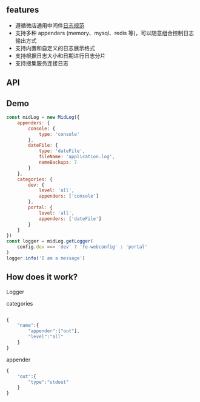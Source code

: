 ## features

-   遵循微店通用中间件[日志规范](http://docs.vdian.net/pages/viewpage.action?pageId=119248945)
-   支持多种 appenders (memory、mysql、redis 等)，可以随意组合控制日志输出方式
-   支持内置和自定义的日志展示格式
-   支持根据日志大小和日期进行日志分片
-   支持搜集服务连接日志

## API

## Demo

```js
const midLog = new MidLog({
    appenders: {
        console: {
            type: 'console'
        },
        dateFile: {
            type: 'dateFile',
            fileName: 'application.log',
            nameBackups: 7
        }
    },
    categories: {
        dev: {
            level: 'all',
            appenders: ['console']
        },
        portal: {
            level: 'all',
            appenders: ['dateFile']
        }
    }
})
const logger = midLog.getLogger(
    config.dev === 'dev' ? 'fe-webconfig' : 'portal'
)
logger.info('I am a message')
```

## How does it work?

Logger

categories

```js

{
    "name":{
        "appender":["out"],
        "level":"all"
    }
}
```

appender

```js
{
    "out":{
        "type":"stdout"
    }
}
```
